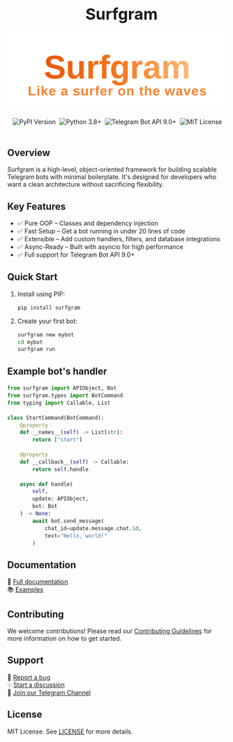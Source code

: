 <div align="center" style="max-width: 100%; overflow-x: auto; margin: 0 auto;">
  <div style="text-align: center; padding: 0 10px; width: 100%;">
    <h1 style="font-size: clamp(24px, 5vw, 36px); margin: 0 auto;">Surfgram</h1>
  </div>

  <div style="display: flex; justify-content: center; margin: 20px auto; width: 100%;">
    <img src="./assets/surfgram_logo.svg" alt="Surfgram Logo" style="max-width: 100%; height: auto; display: block;">
  </div>

  <div style="text-align: center; margin: 20px auto; width: 100%;">
    <div style="display: inline-flex; flex-wrap: wrap; justify-content: center; gap: 8px;">
      <img src="https://img.shields.io/pypi/v/surfgram?color=blue&label=Latest%20Version" alt="PyPI Version">
      <img src="https://img.shields.io/badge/Python-3.8%2B-blue" alt="Python 3.8+">
      <img src="https://img.shields.io/badge/Telegram%20Bot%20API-9.0+-blue" alt="Telegram Bot API 9.0+">
      <img src="https://img.shields.io/badge/License-MIT-green" alt="MIT License">
    </div>
  </div>
</div>

## Overview

Surfgram is a high-level, object-oriented framework for building scalable Telegram bots with minimal boilerplate. It's designed for developers who want a clean architecture without sacrificing flexibility.

## Key Features

- ✅ Pure OOP – Classes and dependency injection
- ✅ Fast Setup – Get a bot running in under 20 lines of code
- ✅ Extensible – Add custom handlers, filters, and database integrations
- ✅ Async-Ready – Built with asyncio for high performance
- ✅ Full support for Telegram Bot API 9.0+

## Quick Start

1. Install using PIP:

    ```bash
    pip install surfgram
    ```

2. Create your first bot:

    ```bash
    surfgram new mybot
    cd mybot
    surfgram run
    ```

## Example bot's handler
```python
from surfgram import APIObject, Bot
from surfgram.types import BotCommand
from typing import Callable, List

class StartCommand(BotCommand):
    @property
    def __names__(self) -> List[str]:
        return ["start"]

    @property
    def __callback__(self) -> Callable:
        return self.handle

    async def handle(
        self,
        update: APIObject,
        bot: Bot
    ) -> None:
        await bot.send_message(
            chat_id=update.message.chat.id,
            text="Hello, world!"
        )
```

## Documentation

📖 [Full documentation](https://github.com/surfgram/surfgram-docs)  
📚 [Examples](https://github.com/surfgram/surfgram-examples)

## Contributing

We welcome contributions! Please read our [Contributing Guidelines](https://github.com/surfgram/surfgram/blob/main/CONTRIBUTING.md) for more information on how to get started.

## Support

🐞 [Report a bug](https://github.com/surfgram/surfgram/issues)  
💡 [Start a discussion](https://github.com/surfgram/surfgram/discussions)  
📮 [Join our Telegram Channel](https://t.me/the_surfgram)

## License

MIT License. See [LICENSE](https://github.com/surfgram/surfgram/blob/main/LICENSE) for more details.
